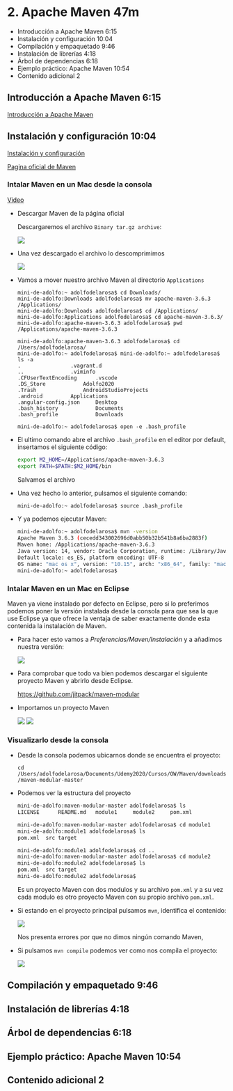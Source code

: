 # 2. Apache Maven 47m

* Introducción a Apache Maven 6:15 
* Instalación y configuración 10:04 
* Compilación y empaquetado 9:46 
* Instalación de librerías 4:18 
* Árbol de dependencias 6:18 
* Ejemplo práctico: Apache Maven 10:54 
* Contenido adicional 2

## Introducción a Apache Maven 6:15 

[Introducción a Apache Maven](pdfs/2.1_Introudcción_a_Apache_Maven.pdf)

## Instalación y configuración 10:04 

[Instalación y configuración](pdfs/2.2_Instalacion.pdf)

[Pagina oficial de Maven](https://maven.apache.org/)

### Intalar Maven en un Mac desde la consola

[Video](https://www.youtube.com/watch?v=j0OnSAP-KtU&vl=es)

* Descargar Maven de la página oficial 

   Descargaremos el archivo `Binary tar.gz archive`:

   <img src="images/2-maven-download.png">
   
* Una vez descargado el archivo lo descomprimimos

   <img src="images/2-maven-download-2.png">
   
* Vamos a mover nuestro archivo Maven al directorio `Applications`   

   ```
   mini-de-adolfo:~ adolfodelarosa$ cd Downloads/
   mini-de-adolfo:Downloads adolfodelarosa$ mv apache-maven-3.6.3 /Applications/
   mini-de-adolfo:Downloads adolfodelarosa$ cd /Applications/
   mini-de-adolfo:Applications adolfodelarosa$ cd apache-maven-3.6.3/
   mini-de-adolfo:apache-maven-3.6.3 adolfodelarosa$ pwd
   /Applications/apache-maven-3.6.3
   
   mini-de-adolfo:apache-maven-3.6.3 adolfodelarosa$ cd /Users/adolfodelarosa/
   mini-de-adolfo:~ adolfodelarosa$ mini-de-adolfo:~ adolfodelarosa$ ls -a
   .				.vagrant.d
   ..				.viminfo
   .CFUserTextEncoding		.vscode
   .DS_Store			Adolfo2020
   .Trash				AndroidStudioProjects
   .android			Applications
   .angular-config.json		Desktop
   .bash_history			Documents
   .bash_profile			Downloads
   
   mini-de-adolfo:~ adolfodelarosa$ open -e .bash_profile   
   ```
* El ultimo comando abre el archivo `.bash_profile` en el editor por default, insertamos el siguiente código:

   ```sh
   export M2_HOME=/Applications/apache-maven-3.6.3
   export PATH=$PATH:$M2_HOME/bin
   ```
  
  Salvamos el archivo
  
* Una vez hecho lo anterior, pulsamos el siguiente comando:

   ```sh
   mini-de-adolfo:~ adolfodelarosa$ source .bash_profile
   ```
* Y ya podemos ejecutar Maven:

   ```sh   
   mini-de-adolfo:~ adolfodelarosa$ mvn -version
   Apache Maven 3.6.3 (cecedd343002696d0abb50b32b541b8a6ba2883f)
   Maven home: /Applications/apache-maven-3.6.3
   Java version: 14, vendor: Oracle Corporation, runtime: /Library/Java/JavaVirtualMachines/jdk-14.jdk/Contents/Home
   Default locale: es_ES, platform encoding: UTF-8
   OS name: "mac os x", version: "10.15", arch: "x86_64", family: "mac"
   mini-de-adolfo:~ adolfodelarosa$ 
   ```
### Intalar Maven en un Mac en Eclipse 

Maven ya viene instalado por defecto en Eclipse, pero si lo preferimos podemos poner la versión instalada desde la consola para que sea la que use Eclipse ya que ofrece la ventaja de saber exactamente donde esta contenida la instalación de Maven.

* Para hacer esto vamos a *Preferencias/Maven/Instalación* y a añadimos nuestra versión:

   <img src="images/2-maven-eclipse.png">

* Para comprobar que todo va bien podemos descargar el siguiente proyecto Maven y abrirlo desde Eclipse.

   https://github.com/jitpack/maven-modular

* Importamos un proyecto Maven

   <img src="images/2-eclipse-import.png">

   <img src="images/2-eclipse-proyecto-maven.png">

### Visualizarlo desde la consola

* Desde la consola podemos ubicarnos donde se encuentra el proyecto:

   `cd /Users/adolfodelarosa/Documents/Udemy2020/Cursos/OW/Maven/downloads/maven-modular-master`

* Podemos ver la estructura del proyecto

   ```sh
   mini-de-adolfo:maven-modular-master adolfodelarosa$ ls
   LICENSE		README.md	module1		module2		pom.xml
   
   mini-de-adolfo:maven-modular-master adolfodelarosa$ cd module1
   mini-de-adolfo:module1 adolfodelarosa$ ls
   pom.xml	src	target
   
   mini-de-adolfo:module1 adolfodelarosa$ cd ..
   mini-de-adolfo:maven-modular-master adolfodelarosa$ cd module2
   mini-de-adolfo:module2 adolfodelarosa$ ls
   pom.xml	src	target
   mini-de-adolfo:module2 adolfodelarosa$ 
   ```
   
   Es un proyecto Maven con dos modulos y su archivo `pom.xml` y a su vez cada modulo es otro proyecto Maven con su propio archivo `pom.xml`.

* Si estando en el proyecto principal pulsamos `mvn`, identifica el contenido:

   <img src="images/2-maven-mvn.png">

   Nos presenta errores por que no dimos ningún comando Maven, 
   
* Si pulsamos `mvn compile` podemos ver como nos compila el proyecto:

   <img src="images/2-maven-mvn-2.png">

## Compilación y empaquetado 9:46 

## Instalación de librerías 4:18 

## Árbol de dependencias 6:18 

## Ejemplo práctico: Apache Maven 10:54 

## Contenido adicional 2
